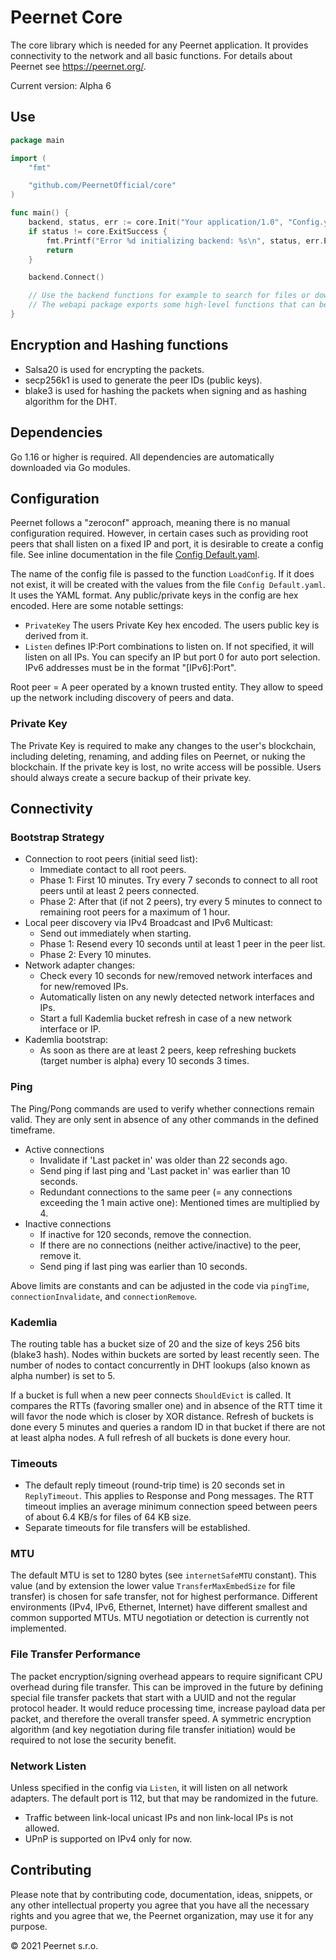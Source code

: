 # Peernet Core

The core library which is needed for any Peernet application. It provides connectivity to the network and all basic functions. For details about Peernet see https://peernet.org/.

Current version: Alpha 6

## Use

```go
package main

import (
    "fmt"

    "github.com/PeernetOfficial/core"
)

func main() {
  	backend, status, err := core.Init("Your application/1.0", "Config.yaml", nil)
    if status != core.ExitSuccess {
        fmt.Printf("Error %d initializing backend: %s\n", status, err.Error())
        return
    }

    backend.Connect()

    // Use the backend functions for example to search for files or download them.
    // The webapi package exports some high-level functions that can be used directly (without calling the HTTP API).
}
```

## Encryption and Hashing functions

* Salsa20 is used for encrypting the packets.
* secp256k1 is used to generate the peer IDs (public keys).
* blake3 is used for hashing the packets when signing and as hashing algorithm for the DHT.

## Dependencies

Go 1.16 or higher is required. All dependencies are automatically downloaded via Go modules.

## Configuration

Peernet follows a "zeroconf" approach, meaning there is no manual configuration required. However, in certain cases such as providing root peers that shall listen on a fixed IP and port, it is desirable to create a config file. See inline documentation in the file [Config Default.yaml](Config%20Default.yaml).

The name of the config file is passed to the function `LoadConfig`. If it does not exist, it will be created with the values from the file `Config Default.yaml`. It uses the YAML format. Any public/private keys in the config are hex encoded. Here are some notable settings:

* `PrivateKey` The users Private Key hex encoded. The users public key is derived from it.
* `Listen` defines IP:Port combinations to listen on. If not specified, it will listen on all IPs. You can specify an IP but port 0 for auto port selection. IPv6 addresses must be in the format "[IPv6]:Port".

Root peer = A peer operated by a known trusted entity. They allow to speed up the network including discovery of peers and data.

### Private Key

The Private Key is required to make any changes to the user's blockchain, including deleting, renaming, and adding files on Peernet, or nuking the blockchain. If the private key is lost, no write access will be possible. Users should always create a secure backup of their private key.

## Connectivity

### Bootstrap Strategy

* Connection to root peers (initial seed list):
  * Immediate contact to all root peers.
  * Phase 1: First 10 minutes. Try every 7 seconds to connect to all root peers until at least 2 peers connected.
  * Phase 2: After that (if not 2 peers), try every 5 minutes to connect to remaining root peers for a maximum of 1 hour.
* Local peer discovery via IPv4 Broadcast and IPv6 Multicast:
  * Send out immediately when starting.
  * Phase 1: Resend every 10 seconds until at least 1 peer in the peer list.
  * Phase 2: Every 10 minutes.
* Network adapter changes:
  * Check every 10 seconds for new/removed network interfaces and for new/removed IPs.
  * Automatically listen on any newly detected network interfaces and IPs.
  * Start a full Kademlia bucket refresh in case of a new network interface or IP.
* Kademlia bootstrap:
  * As soon as there are at least 2 peers, keep refreshing buckets (target number is alpha) every 10 seconds 3 times.

### Ping

The Ping/Pong commands are used to verify whether connections remain valid. They are only sent in absence of any other commands in the defined timeframe.

* Active connections
  * Invalidate if 'Last packet in' was older than 22 seconds ago.
  * Send ping if last ping and 'Last packet in' was earlier than 10 seconds.
  * Redundant connections to the same peer (= any connections exceeding the 1 main active one): Mentioned times are multiplied by 4.
* Inactive connections
  * If inactive for 120 seconds, remove the connection.
  * If there are no connections (neither active/inactive) to the peer, remove it.
  * Send ping if last ping was earlier than 10 seconds.

Above limits are constants and can be adjusted in the code via `pingTime`, `connectionInvalidate`, and `connectionRemove`.

### Kademlia

The routing table has a bucket size of 20 and the size of keys 256 bits (blake3 hash). Nodes within buckets are sorted by least recently seen. The number of nodes to contact concurrently in DHT lookups (also known as alpha number) is set to 5.

If a bucket is full when a new peer connects `ShouldEvict` is called. It compares the RTTs (favoring smaller one) and in absence of the RTT time it will favor the node which is closer by XOR distance. Refresh of buckets is done every 5 minutes and queries a random ID in that bucket if there are not at least alpha nodes. A full refresh of all buckets is done every hour.

### Timeouts

* The default reply timeout (round-trip time) is 20 seconds set in `ReplyTimeout`. This applies to Response and Pong messages. The RTT timeout implies an average minimum connection speed between peers of about 6.4 KB/s for files of 64 KB size.
* Separate timeouts for file transfers will be established.

### MTU

The default MTU is set to 1280 bytes (see `internetSafeMTU` constant). This value (and by extension the lower value `TransferMaxEmbedSize` for file transfer) is chosen for safe transfer, not for highest performance. Different environments (IPv4, IPv6, Ethernet, Internet) have different smallest and common supported MTUs. MTU negotiation or detection is currently not implemented.

### File Transfer Performance

The packet encryption/signing overhead appears to require significant CPU overhead during file transfer. This can be improved in the future by defining special file transfer packets that start with a UUID and not the regular protocol header. It would reduce processing time, increase payload data per packet, and therefore the overall transfer speed. A symmetric encryption algorithm (and key negotiation during file transfer initiation) would be required to not lose the security benefit.

### Network Listen

Unless specified in the config via `Listen`, it will listen on all network adapters. The default port is 112, but that may be randomized in the future.

* Traffic between link-local unicast IPs and non link-local IPs is not allowed.
* UPnP is supported on IPv4 only for now.

## Contributing

Please note that by contributing code, documentation, ideas, snippets, or any other intellectual property you agree that you have all the necessary rights and you agree that we, the Peernet organization, may use it for any purpose.

&copy; 2021 Peernet s.r.o.
